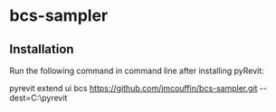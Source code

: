 # bcs-sampler

## Installation

Run the following command in command line after installing pyRevit:

pyrevit extend ui bcs https://github.com/jmcouffin/bcs-sampler.git --dest=C:\pyrevit

